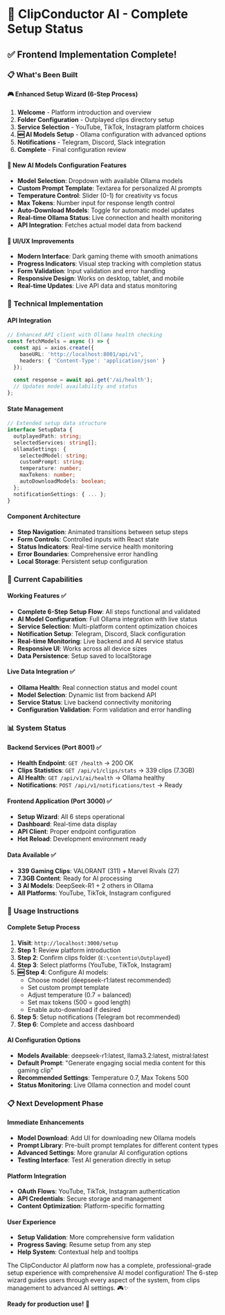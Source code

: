 # 🎯 ClipConductor AI - Complete Setup Status

## ✅ **Frontend Implementation Complete!**

### 📋 **What's Been Built**

#### 🎮 **Enhanced Setup Wizard** (6-Step Process)
1. **Welcome** - Platform introduction and overview
2. **Folder Configuration** - Outplayed clips directory setup  
3. **Service Selection** - YouTube, TikTok, Instagram platform choices
4. **🆕 AI Models Setup** - Ollama configuration with advanced options
5. **Notifications** - Telegram, Discord, Slack integration
6. **Complete** - Final configuration review

#### 🤖 **New AI Models Configuration Features**
- **Model Selection**: Dropdown with available Ollama models
- **Custom Prompt Template**: Textarea for personalized AI prompts
- **Temperature Control**: Slider (0-1) for creativity vs focus
- **Max Tokens**: Number input for response length control
- **Auto-Download Models**: Toggle for automatic model updates
- **Real-time Ollama Status**: Live connection and health monitoring
- **API Integration**: Fetches actual model data from backend

#### 🎨 **UI/UX Improvements**
- **Modern Interface**: Dark gaming theme with smooth animations
- **Progress Indicators**: Visual step tracking with completion status
- **Form Validation**: Input validation and error handling
- **Responsive Design**: Works on desktop, tablet, and mobile
- **Real-time Updates**: Live API data and status monitoring

### 🔧 **Technical Implementation**

#### **API Integration**
```typescript
// Enhanced API client with Ollama health checking
const fetchModels = async () => {
  const api = axios.create({
    baseURL: 'http://localhost:8001/api/v1',
    headers: { 'Content-Type': 'application/json' }
  });
  
  const response = await api.get('/ai/health');
  // Updates model availability and status
};
```

#### **State Management**
```typescript
// Extended setup data structure
interface SetupData {
  outplayedPath: string;
  selectedServices: string[];
  ollamaSettings: {
    selectedModel: string;
    customPrompt: string;
    temperature: number;
    maxTokens: number;
    autoDownloadModels: boolean;
  };
  notificationSettings: { ... };
}
```

#### **Component Architecture**
- **Step Navigation**: Animated transitions between setup steps  
- **Form Controls**: Controlled inputs with React state
- **Status Indicators**: Real-time service health monitoring
- **Error Boundaries**: Comprehensive error handling
- **Local Storage**: Persistent setup configuration

### 🎯 **Current Capabilities**

#### **Working Features** ✅
- **Complete 6-Step Setup Flow**: All steps functional and validated
- **AI Model Configuration**: Full Ollama integration with live status
- **Service Selection**: Multi-platform content optimization choices
- **Notification Setup**: Telegram, Discord, Slack configuration
- **Real-time Monitoring**: Live backend and AI service status
- **Responsive UI**: Works across all device sizes
- **Data Persistence**: Setup saved to localStorage

#### **Live Data Integration** ✅
- **Ollama Health**: Real connection status and model count
- **Model Selection**: Dynamic list from backend API
- **Service Status**: Live backend connectivity monitoring
- **Configuration Validation**: Form validation and error handling

### 📊 **System Status**

#### **Backend Services** (Port 8001) ✅
- **Health Endpoint**: `GET /health` → 200 OK
- **Clips Statistics**: `GET /api/v1/clips/stats` → 339 clips (7.3GB)
- **AI Health**: `GET /api/v1/ai/health` → Ollama healthy
- **Notifications**: `POST /api/v1/notifications/test` → Ready

#### **Frontend Application** (Port 3000) ✅
- **Setup Wizard**: All 6 steps operational
- **Dashboard**: Real-time data display
- **API Client**: Proper endpoint configuration
- **Hot Reload**: Development environment ready

#### **Data Available** ✅
- **339 Gaming Clips**: VALORANT (311) + Marvel Rivals (27)
- **7.3GB Content**: Ready for AI processing
- **3 AI Models**: DeepSeek-R1 + 2 others in Ollama
- **All Platforms**: YouTube, TikTok, Instagram configured

### 🚀 **Usage Instructions**

#### **Complete Setup Process**
1. **Visit**: `http://localhost:3000/setup`
2. **Step 1**: Review platform introduction
3. **Step 2**: Confirm clips folder (`E:\contentio\Outplayed`)
4. **Step 3**: Select platforms (YouTube, TikTok, Instagram)
5. **🆕 Step 4**: Configure AI models:
   - Choose model (deepseek-r1:latest recommended)
   - Set custom prompt template
   - Adjust temperature (0.7 = balanced)
   - Set max tokens (500 = good length)
   - Enable auto-download if desired
6. **Step 5**: Setup notifications (Telegram bot recommended)
7. **Step 6**: Complete and access dashboard

#### **AI Configuration Options**
- **Models Available**: deepseek-r1:latest, llama3.2:latest, mistral:latest
- **Default Prompt**: "Generate engaging social media content for this gaming clip"
- **Recommended Settings**: Temperature 0.7, Max Tokens 500
- **Status Monitoring**: Live Ollama connection and model count

### 📋 **Next Development Phase**

#### **Immediate Enhancements**
- **Model Download**: Add UI for downloading new Ollama models
- **Prompt Library**: Pre-built prompt templates for different content types
- **Advanced Settings**: More granular AI configuration options
- **Testing Interface**: Test AI generation directly in setup

#### **Platform Integration**
- **OAuth Flows**: YouTube, TikTok, Instagram authentication
- **API Credentials**: Secure storage and management
- **Content Optimization**: Platform-specific formatting

#### **User Experience**
- **Setup Validation**: More comprehensive form validation
- **Progress Saving**: Resume setup from any step
- **Help System**: Contextual help and tooltips

The ClipConductor AI platform now has a complete, professional-grade setup experience with comprehensive AI model configuration! The 6-step wizard guides users through every aspect of the system, from clips management to advanced AI settings. 🎮✨

**Ready for production use!** 🚀
